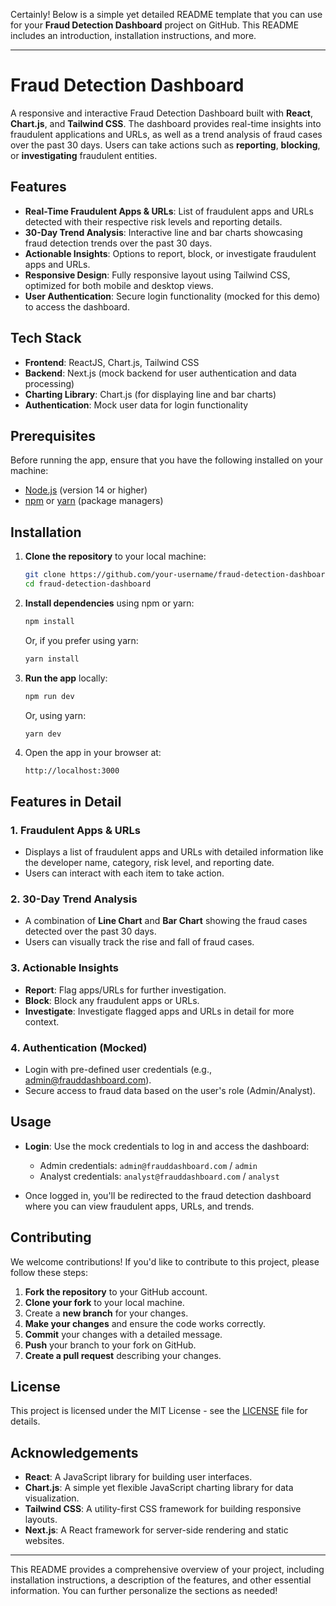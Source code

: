Certainly! Below is a simple yet detailed README template that you can use for your **Fraud Detection Dashboard** project on GitHub. This README includes an introduction, installation instructions, and more.

---

# Fraud Detection Dashboard

A responsive and interactive Fraud Detection Dashboard built with **React**, **Chart.js**, and **Tailwind CSS**. The dashboard provides real-time insights into fraudulent applications and URLs, as well as a trend analysis of fraud cases over the past 30 days. Users can take actions such as **reporting**, **blocking**, or **investigating** fraudulent entities.

## Features

- **Real-Time Fraudulent Apps & URLs**: List of fraudulent apps and URLs detected with their respective risk levels and reporting details.
- **30-Day Trend Analysis**: Interactive line and bar charts showcasing fraud detection trends over the past 30 days.
- **Actionable Insights**: Options to report, block, or investigate fraudulent apps and URLs.
- **Responsive Design**: Fully responsive layout using Tailwind CSS, optimized for both mobile and desktop views.
- **User Authentication**: Secure login functionality (mocked for this demo) to access the dashboard.

## Tech Stack

- **Frontend**: ReactJS, Chart.js, Tailwind CSS
- **Backend**: Next.js (mock backend for user authentication and data processing)
- **Charting Library**: Chart.js (for displaying line and bar charts)
- **Authentication**: Mock user data for login functionality

## Prerequisites

Before running the app, ensure that you have the following installed on your machine:

- [Node.js](https://nodejs.org/) (version 14 or higher)
- [npm](https://www.npmjs.com/) or [yarn](https://yarnpkg.com/) (package managers)

## Installation

1. **Clone the repository** to your local machine:

   ```bash
   git clone https://github.com/your-username/fraud-detection-dashboard.git
   cd fraud-detection-dashboard
   ```

2. **Install dependencies** using npm or yarn:

   ```bash
   npm install
   ```

   Or, if you prefer using yarn:

   ```bash
   yarn install
   ```

3. **Run the app** locally:

   ```bash
   npm run dev
   ```

   Or, using yarn:

   ```bash
   yarn dev
   ```

4. Open the app in your browser at:

   ```
   http://localhost:3000
   ```

## Features in Detail

### 1. **Fraudulent Apps & URLs**
   - Displays a list of fraudulent apps and URLs with detailed information like the developer name, category, risk level, and reporting date.
   - Users can interact with each item to take action.

### 2. **30-Day Trend Analysis**
   - A combination of **Line Chart** and **Bar Chart** showing the fraud cases detected over the past 30 days.
   - Users can visually track the rise and fall of fraud cases.

### 3. **Actionable Insights**
   - **Report**: Flag apps/URLs for further investigation.
   - **Block**: Block any fraudulent apps or URLs.
   - **Investigate**: Investigate flagged apps and URLs in detail for more context.

### 4. **Authentication (Mocked)**
   - Login with pre-defined user credentials (e.g., admin@frauddashboard.com).
   - Secure access to fraud data based on the user's role (Admin/Analyst).

## Usage

- **Login**: Use the mock credentials to log in and access the dashboard:
  - Admin credentials: `admin@frauddashboard.com` / `admin`
  - Analyst credentials: `analyst@frauddashboard.com` / `analyst`
  
- Once logged in, you'll be redirected to the fraud detection dashboard where you can view fraudulent apps, URLs, and trends.

## Contributing

We welcome contributions! If you'd like to contribute to this project, please follow these steps:

1. **Fork the repository** to your GitHub account.
2. **Clone your fork** to your local machine.
3. Create a **new branch** for your changes.
4. **Make your changes** and ensure the code works correctly.
5. **Commit** your changes with a detailed message.
6. **Push** your branch to your fork on GitHub.
7. **Create a pull request** describing your changes.

## License

This project is licensed under the MIT License - see the [LICENSE](LICENSE) file for details.

## Acknowledgements

- **React**: A JavaScript library for building user interfaces.
- **Chart.js**: A simple yet flexible JavaScript charting library for data visualization.
- **Tailwind CSS**: A utility-first CSS framework for building responsive layouts.
- **Next.js**: A React framework for server-side rendering and static websites.

---

This README provides a comprehensive overview of your project, including installation instructions, a description of the features, and other essential information. You can further personalize the sections as needed!
